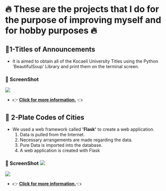 # :fire: These are the projects that I do for the purpose of improving myself and for hobby purposes :fire:
## :round_pushpin:1-Titles of Announcements
* It is aimed to obtain all of the Kocaeli University Titles using the Python 'BeautifulSoup' Library and print them on the terminal screen.
### :camera_flash: ScreenShot
![](https://github.com/berkay-c/Python_WorkShops/blob/main/PythonWebScraping/TitlesofAnnouncements/SS/Screenshot%20from%202021-07-22%2020-11-59.png?raw=true)
*  :point_right: **[Click for more information.](https://github.com/berkay-c/Python_WorkShops/tree/main/PythonWebScraping/TitlesofAnnouncements)**  :point_left: 

## :round_pushpin: 2-Plate Codes of Cities
 *    We used a web framework called  **'Flask'**  to create a web application.
      1. Data is pulled from the Internet.
      2. Necessary arrangements are made regarding the data.
      3. Pure Data is imported into the database.
      4. A web application is created with Flask

 ### :camera_flash: ScreenShot ![](https://github.com/berkay-c/Python_WorkShops/blob/main/PythonWebScraping/NamesofCitiesandLicensePlateCodes/SS/SS3.png?raw=true)
 ![](https://github.com/berkay-c/Python_WorkShops/blob/main/PythonWebScraping/NamesofCitiesandLicensePlateCodes/SS/SS4.png?raw=true)
 * :point_right: **[Click for more information.](https://github.com/berkay-c/Python_WorkShops/tree/main/PythonWebScraping/NamesofCitiesandLicensePlateCodes)**:point_left: 

 
 
